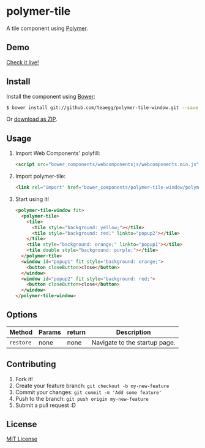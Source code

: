 # polymer-tile

A tile component using [Polymer](http://www.polymer-project.org/).

## Demo

[Check it live!](http://teaegg.github.io/polymer-tile-window)

## Install

Install the component using [Bower](http://bower.io/):

```sh
$ bower install git://github.com/teaegg/polymer-tile-window.git --save
```

Or [download as ZIP](https://github.com/teaegg/polymer-tile-window/archive/master.zip).

## Usage

1. Import Web Components' polyfill:

    ```html
    <script src="bower_components/webcomponentsjs/webcomponents.min.js"></script>
    ```

2. Import polymer-tile:

    ```html
    <link rel="import" href="bower_components/polymer-tile-window/polymer-tile-window.html">
    ```

3. Start using it!

    ```html
    <polymer-tile-window fit>
      <polymer-tile> 
        <tile>
          <tile style="background: yellow;"></tile>
          <tile style="background: red;" linkto="popup2"></tile>
        </tile>
        <tile style="background: orange;" linkto="popup1"></tile>
        <tile double style="background: purple;"></tile>
      </polymer-tile>
      <window id="popup1" fit style="background: orange;">
        <button closeButton>close</button>
      </window>
      <window id="popup2" fit style="background: red;">
        <button closeButton>close</button>
      </window>
    </polymer-tile-window>
    ```

## Options

Method    | Params                   | return             | Description
---       | ---                      | ---                | ---
`restore` | none                     | none               | Navigate to the startup page.

## Contributing

1. Fork it!
2. Create your feature branch: `git checkout -b my-new-feature`
3. Commit your changes: `git commit -m 'Add some feature'`
4. Push to the branch: `git push origin my-new-feature`
5. Submit a pull request :D

## License

[MIT License](https://github.com/teaegg/polymer-tile-window/blob/master/LICENSE)
